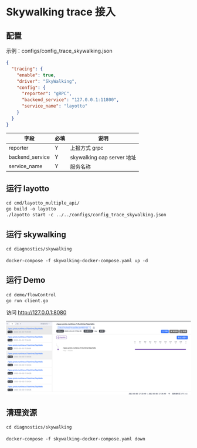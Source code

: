 # Skywalking trace 接入

## 配置

示例：configs/config_trace_skywalking.json

````json
{
  "tracing": {
    "enable": true,
    "driver": "SkyWalking",
    "config": {
      "reporter": "gRPC",
      "backend_service": "127.0.0.1:11800",
      "service_name": "layotto"
    }
  }
}
````

| 字段 | 必填  | 说明                       |
| --- |-----|--------------------------|
| reporter | Y   | 上报方式 grpc                |
| backend_service | Y   | skywalking oap server 地址 |
| service_name | Y   | 服务名称                     |

## 运行 layotto

````shell
cd cmd/layotto_multiple_api/
go build -o layotto
./layotto start -c ../../configs/config_trace_skywalking.json
````

## 运行 skywalking

````shell
cd diagnostics/skywalking

docker-compose -f skywalking-docker-compose.yaml up -d
````

## 运行 Demo

````shell
cd demo/flowControl
go run client.go
````

访问 http://127.0.0.1:8080

![](../../../img/trace/sky.png)

## 清理资源

````shell
cd diagnostics/skywalking

docker-compose -f skywalking-docker-compose.yaml down
````